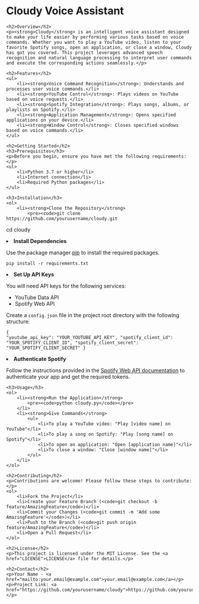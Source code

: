 <!DOCTYPE html>
<html lang="en">
<head>
    <meta charset="UTF-8">
    <meta name="viewport" content="width=device-width, initial-scale=1.0">
    <title>Cloudy Voice Assistant</title>
</head>
<body>
    <h1>Cloudy Voice Assistant</h1>

    <h2>Overview</h2>
    <p><strong>Cloudy</strong> is an intelligent voice assistant designed to make your life easier by performing various tasks based on voice commands. Whether you want to play a YouTube video, listen to your favorite Spotify songs, open an application, or close a window, Cloudy has got you covered. This project leverages advanced speech recognition and natural language processing to interpret user commands and execute the corresponding actions seamlessly.</p>

    <h2>Features</h2>
    <ul>
        <li><strong>Voice Command Recognition</strong>: Understands and processes user voice commands.</li>
        <li><strong>YouTube Control</strong>: Plays videos on YouTube based on voice requests.</li>
        <li><strong>Spotify Integration</strong>: Plays songs, albums, or playlists on Spotify.</li>
        <li><strong>Application Management</strong>: Opens specified applications on your device.</li>
        <li><strong>Window Control</strong>: Closes specified windows based on voice commands.</li>
    </ul>

    <h2>Getting Started</h2>
    <h3>Prerequisites</h3>
    <p>Before you begin, ensure you have met the following requirements:</p>
    <ul>
        <li>Python 3.7 or higher</li>
        <li>Internet connection</li>
        <li>Required Python packages</li>
    </ul>

    <h3>Installation</h3>
    <ol>
        <li><strong>Clone the Repository</strong>
            <pre><code>git clone https://github.com/yourusername/cloudy.git
cd cloudy</code></pre>
        </li>
        <li><strong>Install Dependencies</strong>
            <p>Use the package manager <a href="https://pip.pypa.io/en/stable/">pip</a> to install the required packages.</p>
            <pre><code>pip install -r requirements.txt</code></pre>
        </li>
        <li><strong>Set Up API Keys</strong>
            <p>You will need API keys for the following services:</p>
            <ul>
                <li>YouTube Data API</li>
                <li>Spotify Web API</li>
            </ul>
            <p>Create a <code>config.json</code> file in the project root directory with the following structure:</p>
            <pre><code>{
    "youtube_api_key": "YOUR_YOUTUBE_API_KEY",
    "spotify_client_id": "YOUR_SPOTIFY_CLIENT_ID",
    "spotify_client_secret": "YOUR_SPOTIFY_CLIENT_SECRET"
}</code></pre>
        </li>
        <li><strong>Authenticate Spotify</strong>
            <p>Follow the instructions provided in the <a href="https://developer.spotify.com/documentation/general/guides/authorization-guide/">Spotify Web API documentation</a> to authenticate your app and get the required tokens.</p>
        </li>
    </ol>

    <h3>Usage</h3>
    <ol>
        <li><strong>Run the Application</strong>
            <pre><code>python cloudy.py</code></pre>
        </li>
        <li><strong>Give Commands</strong>
            <ul>
                <li>To play a YouTube video: "Play [video name] on YouTube"</li>
                <li>To play a song on Spotify: "Play [song name] on Spotify"</li>
                <li>To open an application: "Open [application name]"</li>
                <li>To close a window: "Close [window name]"</li>
            </ul>
        </li>
    </ol>

    <h2>Contributing</h2>
    <p>Contributions are welcome! Please follow these steps to contribute:</p>
    <ol>
        <li>Fork the Project</li>
        <li>Create your Feature Branch (<code>git checkout -b feature/AmazingFeature</code>)</li>
        <li>Commit your Changes (<code>git commit -m 'Add some AmazingFeature'</code>)</li>
        <li>Push to the Branch (<code>git push origin feature/AmazingFeature</code>)</li>
        <li>Open a Pull Request</li>
    </ol>

    <h2>License</h2>
    <p>This project is licensed under the MIT License. See the <a href="LICENSE">LICENSE</a> file for details.</p>

    <h2>Contact</h2>
    <p>Your Name - <a href="mailto:your.email@example.com">your.email@example.com</a></p>
    <p>Project Link: <a href="https://github.com/yourusername/cloudy">https://github.com/yourusername/cloudy</a></p>
</body>
</html>
